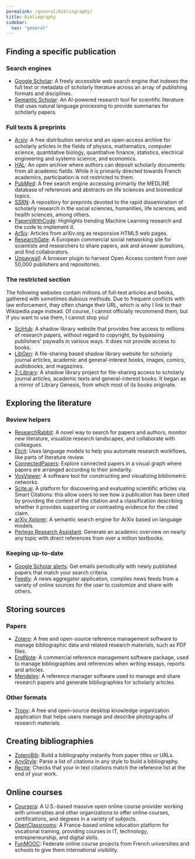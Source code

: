 ```yaml
---
permalink: /general/bibliography/
title: Bibliography
sidebar:
  nav: "general"
---
```


## Finding a specific publication

### Search engines

- [Google Scholar](https://scholar.google.com/): A freely accessible web search engine that indexes the full text or metadata of scholarly literature across an array of publishing formats and disciplines.
- [Semantic Scholar](https://www.semanticscholar.org/): An AI-powered research tool for scientific literature that uses natural language processing to provide summaries for scholarly papers.

### Full texts & preprints

- [Arxiv](https://arxiv.org/): A free distribution service and an open-access archive for scholarly articles in the fields of physics, mathematics, computer science, quantitative biology, quantitative finance, statistics, electrical engineering and systems science, and economics.
- [HAL](https://hal.science/): An open archive where authors can deposit scholarly documents from all academic fields. While it is primarily directed towards French academics, participation is not restricted to them.
- [PubMed](https://pubmed.ncbi.nlm.nih.gov/): A free search engine accessing primarily the MEDLINE database of references and abstracts on life sciences and biomedical topics.
- [SSRN](https://www.ssrn.com/): A repository for preprints devoted to the rapid dissemination of scholarly research in the social sciences, humanities, life sciences, and health sciences, among others.
- [PapersWithCode](https://paperswithcode.com/): Highlights trending Machine Learning research and the code to implement it.
- [Ar5iv](https://ar5iv.org): Articles from arXiv.org as responsive HTML5 web pages.
- [ResearchGate](https://www.researchgate.net/): A European commercial social networking site for scientists and researchers to share papers, ask and answer questions, and find collaborators.
- [Unpaywall](https://unpaywall.org/): A browser plugin to harvest Open Access content from over 50,000 publishers and repositories.

### The restricted section

The following websites contain millions of full-text articles and books, gathered with sometimes dubious methods. Due to frequent conflicts with law enforcement, they often change their URL, which is why I link to their Wikipedia page instead. Of course, I cannot officially recommend them, but if you want to use them, I cannot stop you!

- [SciHub](https://en.wikipedia.org/wiki/Sci-Hub): A shadow library website that provides free access to millions of research papers, without regard to copyright, by bypassing publishers' paywalls in various ways. It does not provide access to books.
- [LibGen](https://en.wikipedia.org/wiki/Library_Genesis): A file-sharing based shadow library website for scholarly journal articles, academic and general-interest books, images, comics, audiobooks, and magazines.
- [Z-Library](https://en.wikipedia.org/wiki/Z-Library): A shadow library project for file-sharing access to scholarly journal articles, academic texts and general-interest books. It began as a mirror of Library Genesis, from which most of its books originate.

## Exploring the literature

### Review helpers

- [ResearchRabbit](https://www.researchrabbit.ai/): A novel way to search for papers and authors, monitor new literature, visualize research landscapes, and collaborate with colleagues.
- [Elicit](https://elicit.org/): Uses language models to help you automate research workflows, like parts of literature review.
- [ConnectedPapers](https://www.connectedpapers.com/): Explore connected papers in a visual graph where papers are arranged according to their similarity.
- [VosViewer](https://www.vosviewer.com/): A software tool for constructing and visualizing bibliometric networks.
- [Scite.ai](https://scite.ai/): A platform for discovering and evaluating scientific articles via Smart Citations: this allow users to see how a publication has been cited by providing the context of the citation and a classification describing whether it provides supporting or contrasting evidence for the cited claim.
- [arXiv Xplorer](https://arxivxplorer.com/): A semantic search engine for ArXiv based on language models.
- [Perlego Research Assistant](https://www.perlego.com/research-assistant): Generate an academic overview on nearly any topic with direct references from over a million textbooks.
### Keeping up-to-date

- [Google Scholar alerts](https://scholar.google.com/intl/en/scholar/help.html#alerts): Get emails periodically with newly published papers that match your search criteria.
- [Feedly](https://feedly.com/i/welcome): A news aggregator application, compiles news feeds from a variety of online sources for the user to customize and share with others.

## Storing sources

### Papers

- [Zotero](https://www.zotero.org/): A free and open-source reference management software to manage bibliographic data and related research materials, such as PDF files.
- [EndNote](https://endnote.com/): A commercial reference management software package, used to manage bibliographies and references when writing essays, reports and articles.
- [Mendeley](https://www.mendeley.com/): A reference manager software used to manage and share research papers and generate bibliographies for scholarly articles.

### Other formats

- [Tropy](https://tropy.org/): A free and open-source desktop knowledge organization application that helps users manage and describe photographs of research materials.

## Creating bibliographies

- [ZoteroBib](https://zbib.org/): Build a bibliography instantly from paper titles or URLs.
- [AnyStyle](https://anystyle.io/): Parse a list of citations in any style to build a bibliography.
- [Recite](https://reciteworks.com/): Checks that your in text citations match the reference list at the end of your work.

## Online courses

- [Coursera](https://www.coursera.org/): A U.S.-based massive open online course provider working with universities and other organizations to offer online courses, certifications, and degrees in a variety of subjects.
- [OpenClassrooms](https://openclassrooms.com/en/): A France-based online education platform for vocational training, providing courses in IT, technology, entrepreneurship, and digital skills.
- [FunMOOC](https://www.fun-mooc.fr/en/): Federate online course projects from French universities and schools to give them international visibility.
